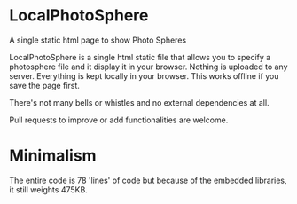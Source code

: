 # LocalPhotoSphere

A single static html page to show Photo Spheres

LocalPhotoSphere is a single html static file that allows you to specify a photosphere file and it display it in your browser. Nothing is uploaded to any server. Everything is kept locally in your browser. This works offline if you save the page first.

There's not many bells or whistles and no external dependencies at all.

Pull requests to improve or add functionalities are welcome.


# Minimalism
The entire code is 78 'lines' of code but because of the embedded libraries, it still weights 475KB.

